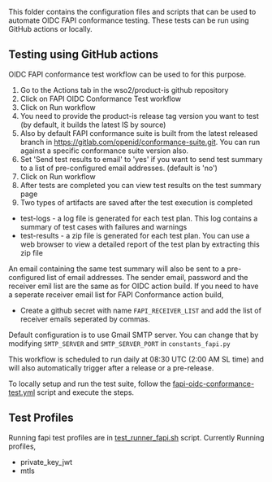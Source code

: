 This folder contains the configuration files and scripts that can be used to automate OIDC FAPI conformance testing. These tests can be run using GitHub actions or locally.

## Testing using GitHub actions

OIDC FAPI conformance test workflow can be used to for this purpose.
1. Go to the Actions tab in the wso2/product-is github repository
2. Click on FAPI OIDC Conformance Test workflow
3. Click on Run workflow
4. You need to provide the product-is release tag version you want to test (by default, it builds the latest IS by source)
5. Also by default FAPI conformance suite is built from the latest released branch in https://gitlab.com/openid/conformance-suite.git. You can run against a specific conformance suite version also.
6. Set 'Send test results to email' to 'yes' if you want to send test summary to a list of pre-configured email addresses. (default is 'no')
7. Click on Run workflow
8. After tests are completed you can view test results on the test summary page
9.  Two types of artifacts are saved after the test execution is completed
   - test-logs - a log file is generated for each test plan. This log contains a summary of test cases with failures and warnings
   - test-results - a zip file is generated for each test plan. You can use a web browser to view a detailed report of the test plan by extracting this zip file

An email containing the same test summary will also be sent to a pre-configured list of email addresses. The sender email, password and the receiver emil list are the same as for OIDC action build. If you need to have a seperate receiver email list for FAPI Conformance action build,
* Create a github secret with name `FAPI_RECEIVER_LIST` and add the list of receiver emails seperated by commas.

Default configuration is to use Gmail SMTP server. You can change that by modifying `SMTP_SERVER` and `SMTP_SERVER_PORT` in `constants_fapi.py`

This workflow is scheduled to run daily at 08:30 UTC (2:00 AM SL time) and will also automatically trigger after a release or a pre-release.

To locally setup and run the test suite, follow the [fapi-oidc-conformance-test.yml](.github/workflows/fapi-oidc-conformance-test.yml) script and execute the steps.

## Test Profiles

Running fapi test profiles are in [test_runner_fapi.sh](oidc-fapi-conformance-tests/test_runner_fapi.sh) script. Currently Running profiles,
* private_key_jwt
* mtls

